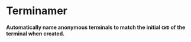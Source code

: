 # Terminamer

**Automatically name anonymous terminals to match the initial `CWD` of the terminal when created.**
